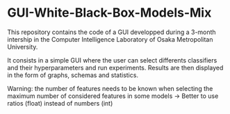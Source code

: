 # GUI-White-Black-Box-Models-Mix

This repository contains the code of a GUI developped during a 3-month intership in the Computer Intelligence Laboratory of Osaka Metropolitan University.

It consists in a simple GUI where the user can select differents classifiers and their hyperparameters and run experiments. Results are then displayed in the form of graphs, 
schemas and statistics.


Warning: the number of features needs to be known when selecting the maximum number of considered features in some models
-> Better to use ratios (float) instead of numbers (int)